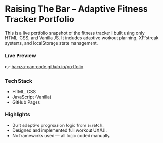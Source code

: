 # Raising The Bar – Adaptive Fitness Tracker Portfolio

This is a live portfolio snapshot of the fitness tracker I built using only HTML, CSS, and Vanilla JS. It includes adaptive workout planning, XP/streak systems, and localStorage state management.

### Live Preview
👉 [hamza-can-code.github.io/portfolio](https://hamza-can-code.github.io/portfolio)

### Tech Stack
- HTML, CSS
- JavaScript (Vanilla)
- GitHub Pages

### Highlights
- Built adaptive progression logic from scratch.
- Designed and implemented full workout UX/UI.
- No frameworks used — all logic coded manually.

